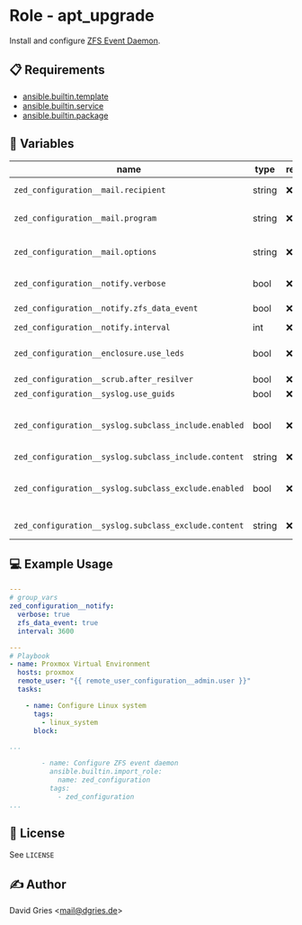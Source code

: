 # Role -  apt_upgrade

Install and configure [ZFS Event Daemon](https://packages.debian.org/bookworm/zfs-zed).

## 📋 Requirements

* [ansible.builtin.template](https://docs.ansible.com/ansible/latest/collections/ansible/builtin/template_module.html)
* [ansible.builtin.service](https://docs.ansible.com/ansible/latest/collections/ansible/builtin/service_module.html)
* [ansible.builtin.package](https://docs.ansible.com/ansible/latest/collections/ansible/builtin/package_module.html)

## 🧩 Variables

| name                                                 | type   | required | choices                | default                    | description                                                            |
| ---------------------------------------------------- | ------ | -------- | ---------------------- | -------------------------- | ---------------------------------------------------------------------- |
| `zed_configuration__mail.recipient`                  | string | ❌       | linux user             | `root`                     | username to use for mail alias                                         |
| `zed_configuration__mail.program`                    | string | ❌       | sendmail program       | `-s '@SUBJECT@' @ADDRESS@` | path / name of mail program to use                                     |
| `zed_configuration__mail.options`                    | string | ❌       | sendmail program flags | `mail`                     | additional flags for sendint mail                                      |
| `zed_configuration__notify.verbose`                  | bool   | ❌       |                        | `false`                    | send verbose notifications                                             |
| `zed_configuration__notify.zfs_data_event`           | bool   | ❌       |                        | `false`                    | send notifications for `ereport.fs.zfs.data`                           |
| `zed_configuration__notify.interval`                 | int    | ❌       | seconds                | `false`                    | notification interval                                                  |
| `zed_configuration__enclosure.use_leds`              | bool   | ❌       |                        | `true`                     | turn on/off enclosure LEDs when drives get DEGRADED/FAULTED            |
| `zed_configuration__scrub.after_resilver`            | bool   | ❌       |                        | `false`                    | scrub after resilver                                                   |
| `zed_configuration__syslog.use_guids`                | bool   | ❌       |                        | `false`                    | use GUIDs in syslog                                                    |
| `zed_configuration__syslog.subclass_include.enabled` | bool   | ❌       |                        | `false`                    | enable `SUBCLASS_INCLUDE` for syslog (conflicts with SUBCLASS_EXCLUDE) |
| `zed_configuration__syslog.subclass_include.content` | string | ❌       |                        | `checksum|scrub_*|vdev.*`  | included subclasses for syslog                                         |
| `zed_configuration__syslog.subclass_exclude.enabled` | bool   | ❌       |                        | `true`                     | enable `SUBCLASS_EXCLUDE` for syslog (conflicts with SUBCLASS_INCLUDE) |
| `zed_configuration__syslog.subclass_exclude.content` | string | ❌       |                        | `history_event`            | excluded subclasses for syslog                                         |


## 💻 Example Usage

```yaml
---
# group_vars
zed_configuration__notify:
  verbose: true
  zfs_data_event: true
  interval: 3600

---
# Playbook
- name: Proxmox Virtual Environment
  hosts: proxmox
  remote_user: "{{ remote_user_configuration__admin.user }}"
  tasks:

    - name: Configure Linux system
      tags:
        - linux_system
      block:

...

        - name: Configure ZFS event daemon
          ansible.builtin.import_role:
            name: zed_configuration
          tags:
            - zed_configuration
...
```

## 📜 License

See `LICENSE`

## ✍️ Author

David Gries <<mail@dgries.de>>
